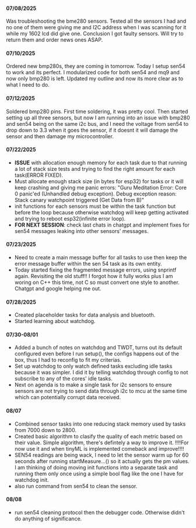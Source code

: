  #### 07/08/2025
 Was troubleshooting the bme280 sensors. Tested all the sensors I had and no one of them were giving me and I2C address when I was scanning for it while my 1602 lcd did give one. Conclusion I got faulty sensors. Will try to return them and order news ones ASAP.

 #### 07/10/2025
 Ordered new bmp280s, they are coming in tomorrow. Today I setup sen54 to work and its perfect. I modularized code for both sen54 and mq9 and now only bmp280 is left. Updated my outline and now its more clear as to what I need to do. 

 #### 07/12/2025
Soldered bmp280 pins. First time soldering, it was pretty cool. Then started setting up all three sensors, but now I am running into an issue with bmp280 and sen54 being on the same i2c bus, and I need the voltage from sen54 to drop down to 3.3 when it goes the sensor, if it doesnt it will damage the sensor and then damage my microcontroller.

#### 07/22/2025
- **ISSUE** with allocation enough memory for each task due to that running a lot of stack size tests and trying to find the right amount for each task(ERROR FIXED).
- Must allocate enough stack size (in bytes for esp32) for tasks or it will keep crashing and giving me panic errors: "Guru Meditation Error: Core  0 panic'ed (Unhandled debug exception). Debug exception reason: Stack canary watchpoint triggered (Get Data from B)"
- init functions for each sensors must be within the task function but before the loop because otherwise watchdog will keep getting activated and trying to reboot esp32(infinite error loop).
- **FOR NEXT SESSION**: check last chats in chatgpt and implement fixes for sen54 messages leaking into other sensors' messages.

#### 07/23/2025
- Need to create a main message buffer for all tasks to use then keep the error message buffer within the sen 54 task as its own entity.
- Today started fixing the fragmented message errors, using snprintf again. Revisiting the old stuff!! I forgot how it fully works plus I am woring on C++ this time, not C so must convert one style to another. Chatgpt and google helping me out.


#### 07/28/2025
- Created placeholder tasks for data analysis and bluetooth.
- Started learning about watchdog.

#### 07/30-08/01
- Added a bunch of notes on watchdog and TWDT, turns out its default configured even before I run setup(), the configs happens out of the box, thus I had to reconfig to fit my criterias.
- Set up watchdog to only watch defined tasks excluding idle tasks because it was simpler. I did it by telling watchdog through config to not subscribe to any of the cores' idle tasks. 
- Next on agenda is to make a single task for i2c sensors to ensure sensors are not trying to send data through i2c to mcu at the same time which can potentially corrupt data received.

#### 08/07
- Combined sensor tasks into one reducing stack memory used by tasks from 7000 down to 2800.
- Created basic algorithm to clasify the quality of each metric based on their value. Simple algorithm, there's defintely a way to improve it. !!!!For now use it and when tinyML is implemented comeback and improve!!!!
- SEN54 readings are being wack, I need to let the sensor warm up for 60 seconds after running startMeasure...() so it actually gets the pm values. I am thinking of doing moving init functions into a separate task and running them only once using a simple bool flag like the one I have for watchdog init.
- also run command from sen54 to clean the sensor.

#### 08/08
- run sen54 cleaning protocol then the debugger code. Otherwise didn't do anything of significance.